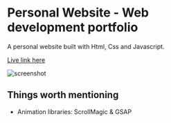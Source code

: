 # Personal Website - Web development portfolio

A personal website built with Html, Css and Javascript. 

[Live link here](http://www.scottw.xyz)

![screenshot](https://user-images.githubusercontent.com/1281209/85351717-fa466400-b536-11ea-9a63-4f59e8c9d5e1.png)

## Things worth mentioning

- Animation libraries: ScrollMagic & GSAP
